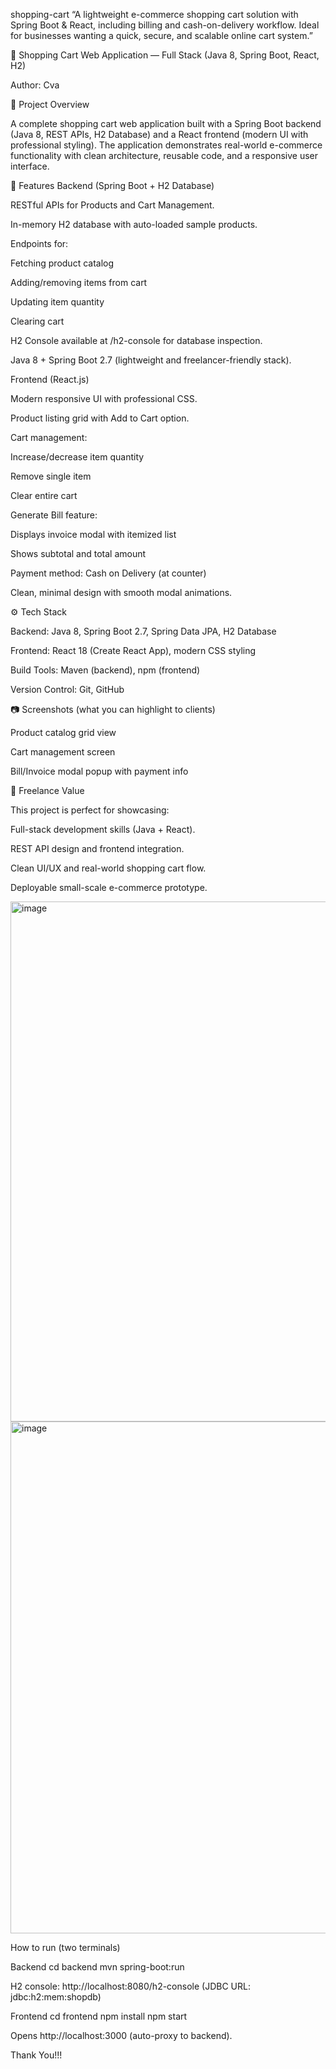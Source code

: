 shopping-cart
“A lightweight e-commerce shopping cart solution with Spring Boot & React, including billing and cash-on-delivery workflow. Ideal for businesses wanting a quick, secure, and scalable online cart system.”

🛒 Shopping Cart Web Application — Full Stack (Java 8, Spring Boot, React, H2)

Author: Cva

📌 Project Overview

A complete shopping cart web application built with a Spring Boot backend (Java 8, REST APIs, H2 Database) and a React frontend (modern UI with professional styling). The application demonstrates real-world e-commerce functionality with clean architecture, reusable code, and a responsive user interface.

🚀 Features Backend (Spring Boot + H2 Database)

RESTful APIs for Products and Cart Management.

In-memory H2 database with auto-loaded sample products.

Endpoints for:

Fetching product catalog

Adding/removing items from cart

Updating item quantity

Clearing cart

H2 Console available at /h2-console for database inspection.

Java 8 + Spring Boot 2.7 (lightweight and freelancer-friendly stack).

Frontend (React.js)

Modern responsive UI with professional CSS.

Product listing grid with Add to Cart option.

Cart management:

Increase/decrease item quantity

Remove single item

Clear entire cart

Generate Bill feature:

Displays invoice modal with itemized list

Shows subtotal and total amount

Payment method: Cash on Delivery (at counter)

Clean, minimal design with smooth modal animations.

⚙️ Tech Stack

Backend: Java 8, Spring Boot 2.7, Spring Data JPA, H2 Database

Frontend: React 18 (Create React App), modern CSS styling

Build Tools: Maven (backend), npm (frontend)

Version Control: Git, GitHub

📷 Screenshots (what you can highlight to clients)

Product catalog grid view

Cart management screen

Bill/Invoice modal popup with payment info

💼 Freelance Value

This project is perfect for showcasing:

Full-stack development skills (Java + React).

REST API design and frontend integration.

Clean UI/UX and real-world shopping cart flow.

Deployable small-scale e-commerce prototype.

<img width="1479" height="832" alt="image" src="https://github.com/user-attachments/assets/dd6230a0-49f3-4a85-a95f-36b244b46de1" />
<img width="1513" height="819" alt="image" src="https://github.com/user-attachments/assets/e15c9db9-f6b9-47f6-934e-7b944c74f80f" />


How to run (two terminals)

Backend
cd backend mvn spring-boot:run

H2 console: http://localhost:8080/h2-console (JDBC URL: jdbc:h2:mem:shopdb)

Frontend
cd frontend npm install npm start

Opens http://localhost:3000 (auto-proxy to backend).

Thank You!!!
